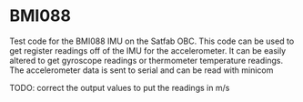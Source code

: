 # BMI088
Test code for the BMI088 IMU on the Satfab OBC. This code can be used to get register readings off of the IMU for the accelerometer. It can be easily altered to get gyroscope readings or thermometer temperature readings. The accelerometer data is sent to serial and can be read with minicom

TODO: correct the output values to put the readings in m/s 

